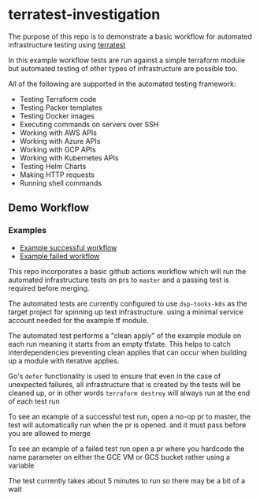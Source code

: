 # terratest-investigation
The purpose of this repo is to demonstrate a basic workflow for automated infrastructure
testing using [terratest](https://terratest.gruntwork.io/)

In this example workflow tests are run against a simple terraform module but 
automated testing of other types of infrastructure are possible too. 

All of the following are supported in the automated testing framework: 
- Testing Terraform code
- Testing Packer templates
- Testing Docker images
- Executing commands on servers over SSH
- Working with AWS APIs
- Working with Azure APIs
- Working with GCP APIs
- Working with Kubernetes APIs
- Testing Helm Charts
- Making HTTP requests
- Running shell commands

## Demo Workflow

### Examples
- [Example successful workflow](https://github.com/mflinn-broad/terratest-investigation/pull/3)
- [Example failed workflow](https://github.com/mflinn-broad/terratest-investigation/pull/4)

This repo incorporates a basic github actions workflow which will run the automated infrastructure
tests on prs to `master` and a passing test is required before merging.

The automated tests are currently configured to use `dsp-tooks-k8s` as the target project for spinning 
up test infrastructure. using a minimal service account needed for the example tf module.

The automated test performs a "clean apply" of the example module on each run meaning it starts from 
an empty tfstate. This helps to catch interdependencies preventing clean applies that can occur when building up a module
with iterative applies. 

Go's `defer` functionality is used to ensure that even in the case of unexpected failures, all infrastructure that is created
by the tests will be cleaned up, or in other words `terraform destroy` will always run at the end of each test run

To see an example of a successful test run, open a no-op pr to master, the test will automatically run when the pr is opened.
and it must pass before you are allowed to merge

To see an example of a failed test run open a pr where you hardcode the name parameter on either the GCE VM or GCS bucket rather 
using a variable

The test currently takes about 5 minutes to run so there may be a bit of a wait